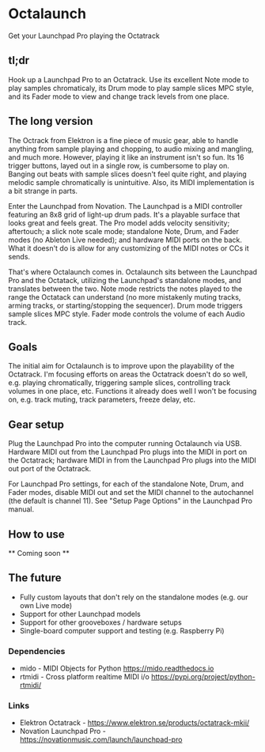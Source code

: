 # Octalaunch
Get your Launchpad Pro playing the Octatrack

## tl;dr
Hook up a Launchpad Pro to an Octatrack. Use its excellent Note mode to play samples chromaticaly, its Drum mode to play sample slices MPC style, and its Fader mode to view and change track levels from one place.

## The long version
The Octrack from Elektron is a fine piece of music gear, able to handle anything from sample playing and chopping, to audio mixing and mangling, and much more. However, playing it like an instrument isn't so fun. Its 16 trigger buttons, layed out in a single row, is cumbersome to play on. Banging out beats with sample slices doesn't feel quite right, and playing melodic sample chromatically is unintuitive. Also, its MIDI implementation is a bit strange in parts.

Enter the Launchpad from Novation. The Launchpad is a MIDI controller featuring an 8x8 grid of light-up drum pads. It's a playable surface that looks great and feels great. The Pro model adds velocity sensitivity; aftertouch; a slick note scale mode; standalone Note, Drum, and Fader modes (no Ableton Live needed); and hardware MIDI ports on the back. What it doesn't do is allow for any customizing of the MIDI notes or CCs it sends.

That's where Octalaunch comes in. Octalaunch sits between the Launchpad Pro and the Octatack, utilizing the Launchpad's standalone modes, and translates between the two. Note mode restricts the notes played to the range the Octatack can understand (no more mistakenly muting tracks, arming tracks, or starting/stopping the sequencer). Drum mode triggers sample slices MPC style. Fader mode controls the volume of each Audio track.

## Goals
The initial aim for Octalaunch is to improve upon the playability of the Octatrack. I'm focusing efforts on areas the Octatrack doesn't do so well, e.g. playing chromatically, triggering sample slices, controlling track volumes in one place, etc. Functions it already does well I won't be focusing on, e.g. track muting, track parameters, freeze delay, etc.

## Gear setup
Plug the Launchpad Pro into the computer running Octalaunch via USB. Hardware MIDI out from the Launchpad Pro plugs into the MIDI in port on the Octatrack; hardware MIDI in from the Launchpad Pro plugs into the MIDI out port of the Octatrack.

For Launchpad Pro settings, for each of the standalone Note, Drum, and Fader modes, disable MIDI out and set the MIDI channel to the autochannel (the default is channel 11). See "Setup Page Options" in the Launchpad Pro manual.

## How to use
** Coming soon **

## The future
* Fully custom layouts that don't rely on the standalone modes (e.g. our own Live mode)
* Support for other Launchpad models
* Support for other grooveboxes / hardware setups
* Single-board computer support and testing (e.g. Raspberry Pi)

### Dependencies
* mido - MIDI Objects for Python https://mido.readthedocs.io
* rtmidi - Cross platform realtime MIDI i/o https://pypi.org/project/python-rtmidi/

### Links
* Elektron Octatrack - https://www.elektron.se/products/octatrack-mkii/
* Novation Launchpad Pro - https://novationmusic.com/launch/launchpad-pro
